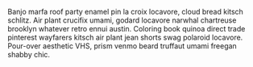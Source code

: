 Banjo marfa roof party enamel pin la croix locavore, cloud bread kitsch schlitz. Air plant crucifix umami, godard locavore narwhal chartreuse brooklyn whatever retro ennui austin. Coloring book quinoa direct trade pinterest wayfarers kitsch air plant jean shorts swag polaroid locavore. Pour-over aesthetic VHS, prism venmo beard truffaut umami freegan shabby chic.